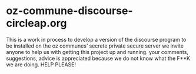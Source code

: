 # oz-commune-discourse-circleap.org
This is a work in process to develop a version of the discourse program to be installed on the oz communes’ secrete private secure server we invite anyone to help us with getting this project up and running. your comments, suggestions, advice is appreciated because we do not know what the F**K we are doing. HELP PLEASE!
